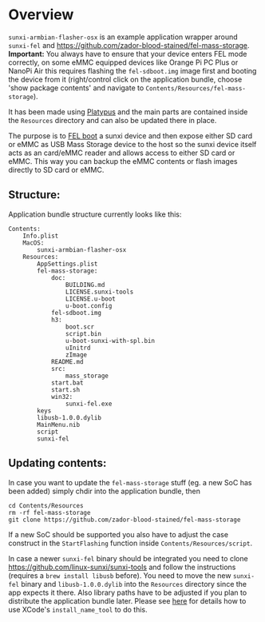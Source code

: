 # Overview

`sunxi-armbian-flasher-osx` is an example application wrapper around `sunxi-fel` and https://github.com/zador-blood-stained/fel-mass-storage. **Important:** You always have to ensure that your device enters FEL mode correctly, on some eMMC equipped devices like Orange Pi PC Plus or NanoPi Air this requires flashing the `fel-sdboot.img` image first and booting the device from it (right/control click on the application bundle, choose 'show package contents' and navigate to `Contents/Resources/fel-mass-storage`).

It has been made using [Platypus](https://www.macupdate.com/app/mac/12046/platypus) and the main parts are contained inside the `Resources` directory and can also be updated there in place. 

The purpose is to [FEL boot](https://linux-sunxi.org/FEL) a sunxi device and then expose either SD card or eMMC as USB Mass Storage device to the host so the sunxi device itself acts as an card/eMMC reader and allows access to either SD card or eMMC. This way you can backup the eMMC contents or flash images directly to SD card or eMMC.

## Structure:

Application bundle structure currently looks like this:

	Contents:
		Info.plist
		MacOS:
			sunxi-armbian-flasher-osx
		Resources:
			AppSettings.plist
			fel-mass-storage:
				doc:
					BUILDING.md
					LICENSE.sunxi-tools
					LICENSE.u-boot
					u-boot.config
				fel-sdboot.img
				h3:
					boot.scr
					script.bin
					u-boot-sunxi-with-spl.bin
					uInitrd
					zImage
				README.md
				src:
					mass_storage
				start.bat
				start.sh
				win32:
					sunxi-fel.exe
			keys
			libusb-1.0.0.dylib
			MainMenu.nib
			script
			sunxi-fel

## Updating contents:

In case you want to update the `fel-mass-storage` stuff (eg. a new SoC has been added) simply chdir into the application bundle, then

    cd Contents/Resources
    rm -rf fel-mass-storage
    git clone https://github.com/zador-blood-stained/fel-mass-storage

If a new SoC should be supported you also have to adjust the case construct in the `StartFlashing` function inside `Contents/Resources/script`.

In case a newer `sunxi-fel` binary should be integrated you need to clone https://github.com/linux-sunxi/sunxi-tools and follow the instructions (requires a 
`brew install libusb` before). You need to move the new `sunxi-fel` binary and `libusb-1.0.0.dylib` into the `Resources` directory since the app expects it there. Also library paths have to be adjusted if you plan to distribute the application bundle later. Please see [here](http://forum.armbian.com/index.php/topic/2454-fel-mass-storage-or-writing-images-directly-to-emmc/?p=16463) for details how to use XCode's `install_name_tool` to do this.
